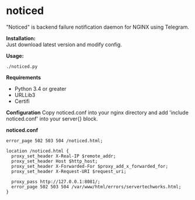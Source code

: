 # noticed
"Noticed" is backend failure notification daemon for NGINX using Telegram.  

**Installation:**  
Just download latest version and modify config.
  
**Usage:** 
```
./noticed.py
```
  
**Requirements**
* Python 3.4 or greater  
* URLLib3  
* Certifi  
  
**Configuration**
Copy noticed.conf into your nginx directory and add 'include noticed.conf' into your server{} block.  
  
**noticed.conf**  
```
error_page 502 503 504 /noticed.html;

location /noticed.html {
  proxy_set_header X-Real-IP $remote_addr;
  proxy_set_header Host $http_host;
  proxy_set_header X-Forwarded-For $proxy_add_x_forwarded_for;
  proxy_set_header X-Request-URI $request_uri;

  proxy_pass http://127.0.0.1:8081/;
  error_page 502 503 504 /var/www/html/errors/servertechworks.html;
}

```

